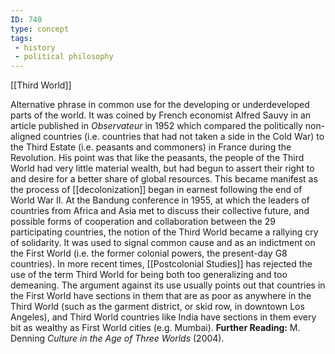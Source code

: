 ```yaml
---
ID: 740
type: concept
tags: 
 - history
 - political philosophy
---
```


[[Third World]]

 Alternative
phrase in common use for the developing or underdeveloped parts of the
world. It was coined by French economist Alfred Sauvy in an article
published in *Observateur* in 1952 which compared the politically
non-aligned countries (i.e. countries that had not taken a side in the
Cold War) to the Third Estate (i.e. peasants and commoners) in France
during the Revolution. His point was that like the peasants, the people
of the Third World had very little material wealth, but had begun to
assert their right to and desire for a better share of global resources.
This became manifest as the process of
[[decolonization]] began in
earnest following the end of World War II. At the Bandung conference in
1955, at which the leaders of countries from Africa and Asia met to
discuss their collective future, and possible forms of cooperation and
collaboration between the 29 participating countries, the notion of the
Third World became a rallying cry of solidarity. It was used to signal
common cause and as an indictment on the First World (i.e. the former
colonial powers, the present-day G8 countries). In more recent times,
[[Postcolonial Studies]] has
rejected the use of the term Third World for being both too generalizing
and too demeaning. The argument against its use usually points out that
countries in the First World have sections in them that are as poor as
anywhere in the Third World (such as the garment district, or skid row,
in downtown Los Angeles), and Third World countries like India have
sections in them every bit as wealthy as First World cities (e.g.
Mumbai).
**Further Reading:** M. Denning *Culture in the Age of Three Worlds*
(2004).
